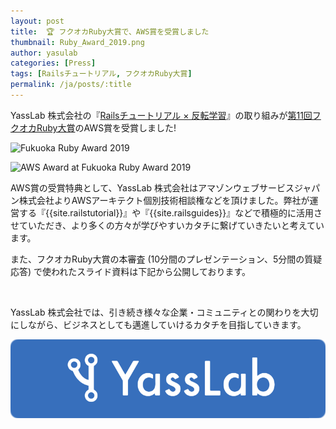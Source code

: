 ```yaml
---
layout: post
title:  🏆 フクオカRuby大賞で、AWS賞を受賞しました
thumbnail: Ruby_Award_2019.png
author: yasulab
categories: [Press]
tags: [Railsチュートリアル, フクオカRuby大賞]
permalink: /ja/posts/:title
---
```


YassLab 株式会社の『[Railsチュートリアル × 反転学習](https://speakerdeck.com/yasslab/more-interactive-way-of-learning-rails)』の取り組みが[第11回フクオカRuby大賞](http://www.digitalfukuoka.jp/events/184)のAWS賞を受賞しました!

![Fukuoka Ruby Award 2019](https://i.gyazo.com/d707f1fe74613303d4f47fc541539e9f.jpg)

![AWS Award at Fukuoka Ruby Award 2019](https://i.gyazo.com/9ed5b5ec853de9a05063a3f7b9b734c7.jpg)

AWS賞の受賞特典として、YassLab 株式会社はアマゾンウェブサービスジャパン株式会社よりAWSアーキテクト個別技術相談権などを頂けました。弊社が運営する『{{site.railstutorial}}』や『{{site.railsguides}}』などで積極的に活用させていただき、より多くの方々が学びやすいカタチに繋げていきたいと考えています。

また、フクオカRuby大賞の本審査 (10分間のプレゼンテーション、5分間の質疑応答) で使われたスライド資料は下記から公開しております。

<script async class="speakerdeck-embed" data-id="6e2509dc377644c480c230ba57ff22e0" data-ratio="1.33333333333333" src="//speakerdeck.com/assets/embed.js"></script><br>

YassLab 株式会社では、引き続き様々な企業・コミュニティとの関わりを大切にしながら、ビジネスとしても邁進していけるカタチを目指していきます。

[![YassLab Inc.](/img/logos/800x200.png)](/)


